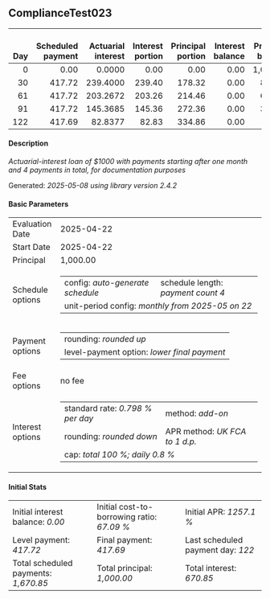 <h2>ComplianceTest023</h2>
<table>
    <thead style="vertical-align: bottom;">
        <th style="text-align: right;">Day</th>
        <th style="text-align: right;">Scheduled payment</th>
        <th style="text-align: right;">Actuarial interest</th>
        <th style="text-align: right;">Interest portion</th>
        <th style="text-align: right;">Principal portion</th>
        <th style="text-align: right;">Interest balance</th>
        <th style="text-align: right;">Principal balance</th>
        <th style="text-align: right;">Total actuarial interest</th>
        <th style="text-align: right;">Total interest</th>
        <th style="text-align: right;">Total principal</th>
    </thead>
    <tr style="text-align: right;">
        <td class="ci00">0</td>
        <td class="ci01" style="white-space: nowrap;">0.00</td>
        <td class="ci02">0.0000</td>
        <td class="ci03">0.00</td>
        <td class="ci04">0.00</td>
        <td class="ci05">0.00</td>
        <td class="ci06">1,000.00</td>
        <td class="ci07">0.0000</td>
        <td class="ci08">0.00</td>
        <td class="ci09">0.00</td>
    </tr>
    <tr style="text-align: right;">
        <td class="ci00">30</td>
        <td class="ci01" style="white-space: nowrap;">417.72</td>
        <td class="ci02">239.4000</td>
        <td class="ci03">239.40</td>
        <td class="ci04">178.32</td>
        <td class="ci05">0.00</td>
        <td class="ci06">821.68</td>
        <td class="ci07">239.4000</td>
        <td class="ci08">239.40</td>
        <td class="ci09">178.32</td>
    </tr>
    <tr style="text-align: right;">
        <td class="ci00">61</td>
        <td class="ci01" style="white-space: nowrap;">417.72</td>
        <td class="ci02">203.2672</td>
        <td class="ci03">203.26</td>
        <td class="ci04">214.46</td>
        <td class="ci05">0.00</td>
        <td class="ci06">607.22</td>
        <td class="ci07">442.6672</td>
        <td class="ci08">442.66</td>
        <td class="ci09">392.78</td>
    </tr>
    <tr style="text-align: right;">
        <td class="ci00">91</td>
        <td class="ci01" style="white-space: nowrap;">417.72</td>
        <td class="ci02">145.3685</td>
        <td class="ci03">145.36</td>
        <td class="ci04">272.36</td>
        <td class="ci05">0.00</td>
        <td class="ci06">334.86</td>
        <td class="ci07">588.0357</td>
        <td class="ci08">588.02</td>
        <td class="ci09">665.14</td>
    </tr>
    <tr style="text-align: right;">
        <td class="ci00">122</td>
        <td class="ci01" style="white-space: nowrap;">417.69</td>
        <td class="ci02">82.8377</td>
        <td class="ci03">82.83</td>
        <td class="ci04">334.86</td>
        <td class="ci05">0.00</td>
        <td class="ci06">0.00</td>
        <td class="ci07">670.8733</td>
        <td class="ci08">670.85</td>
        <td class="ci09">1,000.00</td>
    </tr>
</table>
<h4>Description</h4>
<p><i>Actuarial-interest loan of $1000 with payments starting after one month and 4 payments in total, for documentation purposes</i></p>
<p>Generated: <i>2025-05-08 using library version 2.4.2</i></p>
<h4>Basic Parameters</h4>
<table>
    <tr>
        <td>Evaluation Date</td>
        <td>2025-04-22</td>
    </tr>
    <tr>
        <td>Start Date</td>
        <td>2025-04-22</td>
    </tr>
    <tr>
        <td>Principal</td>
        <td>1,000.00</td>
    </tr>
    <tr>
        <td>Schedule options</td>
        <td>
            <table>
                <tr>
                    <td>config: <i>auto-generate schedule</i></td>
                    <td>schedule length: <i><i>payment count</i> 4</i></td>
                </tr>
                <tr>
                    <td colspan="2" style="white-space: nowrap;">unit-period config: <i>monthly from 2025-05 on 22</i></td>
                </tr>
            </table>
        </td>
    </tr>
    <tr>
        <td>Payment options</td>
        <td>
            <table>
                <tr>
                    <td>rounding: <i>rounded up</i></td>
                </tr>
                <tr>
                    <td>level-payment option: <i>lower&nbsp;final&nbsp;payment</i></td>
                </tr>
            </table>
        </td>
    </tr>
    <tr>
        <td>Fee options</td>
        <td>no fee
        </td>
    </tr>
    <tr>
        <td>Interest options</td>
        <td>
            <table>
                <tr>
                    <td>standard rate: <i>0.798 % per day</i></td>
                    <td>method: <i>add-on</i></td>
                </tr>
                <tr>
                    <td>rounding: <i>rounded down</i></td>
                    <td>APR method: <i>UK FCA to 1 d.p.</i></td>
                </tr>
                <tr>
                    <td colspan="2">cap: <i>total 100 %; daily 0.8 %</td>
                </tr>
            </table>
        </td>
    </tr>
</table>
<h4>Initial Stats</h4>
<table>
    <tr>
        <td>Initial interest balance: <i>0.00</i></td>
        <td>Initial cost-to-borrowing ratio: <i>67.09 %</i></td>
        <td>Initial APR: <i>1257.1 %</i></td>
    </tr>
    <tr>
        <td>Level payment: <i>417.72</i></td>
        <td>Final payment: <i>417.69</i></td>
        <td>Last scheduled payment day: <i>122</i></td>
    </tr>
    <tr>
        <td>Total scheduled payments: <i>1,670.85</i></td>
        <td>Total principal: <i>1,000.00</i></td>
        <td>Total interest: <i>670.85</i></td>
    </tr>
</table>